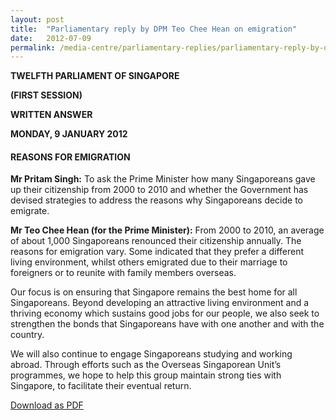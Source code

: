 ```yaml
---
layout: post
title:  "Parliamentary reply by DPM Teo Chee Hean on emigration"
date:   2012-07-09
permalink: /media-centre/parliamentary-replies/parliamentary-reply-by-dpm-teo-chee-hean-on-9-jan-2012
---
```


**TWELFTH PARLIAMENT OF SINGAPORE**

**(FIRST SESSION)**

**WRITTEN ANSWER**

**MONDAY, 9 JANUARY 2012**

#### **REASONS FOR EMIGRATION**

**Mr Pritam Singh:**
To ask the Prime Minister how many Singaporeans gave up their citizenship from 2000 to 2010 and whether the Government has devised strategies to address the reasons why Singaporeans decide to emigrate.

**Mr Teo Chee Hean (for the Prime Minister):** 
From 2000 to 2010, an average of about 1,000 Singaporeans renounced their citizenship annually. The reasons for emigration vary. Some indicated that they prefer a different living environment, whilst others emigrated due to their marriage to foreigners or to reunite with family members overseas.

Our focus is on ensuring that Singapore remains the best home for all Singaporeans. Beyond developing an attractive living environment and a thriving economy which sustains good jobs for our people, we also seek to strengthen the bonds that Singaporeans have with one another and with the country.

We will also continue to engage Singaporeans studying and working abroad. Through efforts such as the Overseas Singaporean Unit’s programmes, we hope to help this group maintain strong ties with Singapore, to facilitate their eventual return.

[Download as PDF](https://github.com/isomerpages/isomerpages-stratgroup/raw/master/images/PublicationImages/PDFs/parliamentary-reply-by-dpm-teo-chee-hean-on-9-jan-2012.pdf)
